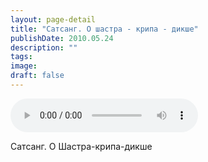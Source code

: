 ```yaml
---
layout: page-detail
title: "Сатсанг. О шастра - крипа - дикше"
publishDate: 2010.05.24
description: ""
tags:
image:
draft: false
---
```


<audio title="2010.05.24 - Сатсанг. О шастра - крипа - дикше.mp3" src="/upload/iblock/2c2/2c2af0c5349098174e9cf995f2dd445c.mp3" controls=""></audio>

 Сатсанг. О Шастра-крипа-дикше 

  
